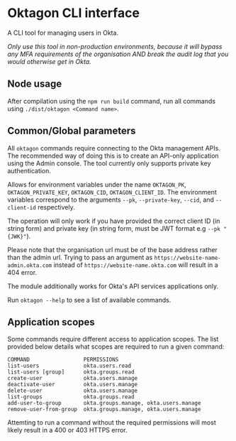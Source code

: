 # Oktagon CLI interface

A CLI tool for managing users in Okta.

_Only use this tool in non-production environments, because it will bypass any MFA requirements of the organisation AND break the audit log that you would otherwise get in Okta._

## Node usage

After compilation using the `npm run build` command, run all commands using `./dist/oktagon <Command name>`.

## Common/Global parameters

All `oktagon` commands require connecting to the Okta management APIs. The recommended way of doing this is to create an API-only application using the Admin console. The tool currently only supports private key authentication.

Allows for environment variables under the name `OKTAGON_PK`, `OKTAGON_PRIVATE_KEY`, `OKTAGON_CID`, `OKTAGON_CLIENT_ID`. The environment variables correspond to the arguments `--pk`, `--private-key`, `--cid`, and `--client-id` respectively.

The operation will only work if you have provided the correct client ID (in string form) and private key (in string form, must be JWT format e.g `--pk "{JWK}"`).

Please note that the organisation url must be of the base address rather than the admin url. Trying to pass an argument as `https://website-name-admin.okta.com` instead of `https://website-name.okta.com` will result in a 404 error.

The module additionally works for Okta's API services applications only.

Run `oktagon --help` to see a list of available commands.

## Application scopes

Some commands require different access to application scopes. The list provided below details what scopes are required to run a given command:

```
COMMAND                 PERMISSIONS
list-users              okta.users.read
list-users [group]      okta.groups.read
create-user             okta.users.manage
deactivate-user         okta.users.manage
delete-user             okta.users.manage
list-groups             okta.groups.read
add-user-to-group       okta.groups.manage, okta.users.manage
remove-user-from-group  okta.groups.manage, okta.users.manage
```

Attemting to run a command without the required permissions will most likely result in a 400 or 403 HTTPS error.